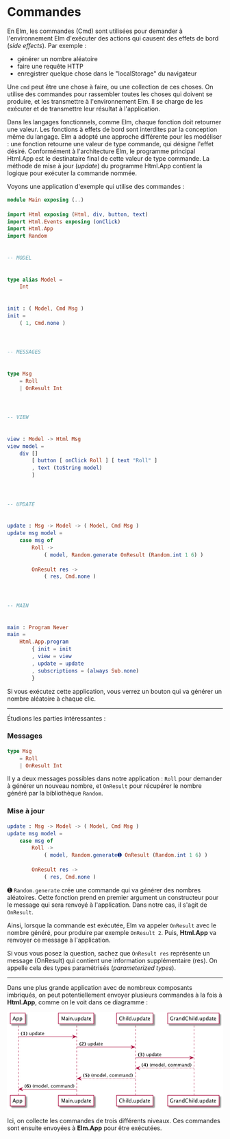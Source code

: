 # Commandes

En Elm, les commandes (Cmd) sont utilisées pour demander à l'environnement Elm d'exécuter des actions qui causent des effets de bord (*side effects*). Par exemple :

- générer un nombre aléatoire
- faire une requête HTTP
- enregistrer quelque chose dans le "localStorage" du navigateur

Une `cmd` peut être une chose à faire, ou une collection de ces choses. On utilise des commandes pour rassembler toutes les choses qui doivent se produire, et les transmettre à l'environnement Elm. Il se charge de les exécuter et de transmettre leur résultat à l'application.

Dans les langages fonctionnels, comme Elm, chaque fonction doit retourner une valeur. Les fonctions à effets de bord sont interdites par la conception même du langage.
Elm a adopté une approche différente pour les modéliser : une fonction retourne une valeur de type commande, qui désigne l'effet désiré.
Conformément à l'architecture Elm, le programme principal Html.App est le destinataire final de cette valeur de type commande. La méthode de mise à jour (*update*) du programme Html.App contient la logique pour exécuter la commande nommée.

Voyons une application d'exemple qui utilise des commandes :

```elm
module Main exposing (..)

import Html exposing (Html, div, button, text)
import Html.Events exposing (onClick)
import Html.App
import Random


-- MODEL


type alias Model =
    Int


init : ( Model, Cmd Msg )
init =
    ( 1, Cmd.none )



-- MESSAGES


type Msg
    = Roll
    | OnResult Int



-- VIEW


view : Model -> Html Msg
view model =
    div []
        [ button [ onClick Roll ] [ text "Roll" ]
        , text (toString model)
        ]



-- UPDATE


update : Msg -> Model -> ( Model, Cmd Msg )
update msg model =
    case msg of
        Roll ->
            ( model, Random.generate OnResult (Random.int 1 6) )

        OnResult res ->
            ( res, Cmd.none )



-- MAIN


main : Program Never
main =
    Html.App.program
        { init = init
        , view = view
        , update = update
        , subscriptions = (always Sub.none)
        }
```

Si vous exécutez cette application, vous verrez un bouton qui va générer un nombre aléatoire à chaque clic.

---

Étudions les parties intéressantes :


### Messages

```elm
type Msg
    = Roll
    | OnResult Int
```

Il y a deux messages possibles dans notre application : `Roll` pour demander à générer un nouveau nombre, et `OnResult` pour récupérer le nombre généré par la bibliothèque `Random`.

### Mise à jour

```elm
update : Msg -> Model -> ( Model, Cmd Msg )
update msg model =
    case msg of
        Roll ->
            ( model, Random.generate➊ OnResult (Random.int 1 6) )

        OnResult res ->
            ( res, Cmd.none )
```

➊ `Random.generate` crée une commande qui va générer des nombres aléatoires. Cette fonction prend en premier argument un constructeur pour le message qui sera renvoyé à l'application. Dans notre cas, il s'agit de `OnResult`.

Ainsi, lorsque la commande est exécutée, Elm va appeler `OnResult` avec le nombre généré, pour produire par exemple `OnResult 2`. Puis, __Html.App__ va renvoyer ce message à l'application.

Si vous vous posez la question, sachez que `OnResult res` représente un message (OnResult) qui contient une information supplémentaire (res). On appelle cela des types paramétrisés (*parameterized types*).

---

Dans une plus grande application avec de nombreux composants imbriqués, on peut potentiellement envoyer plusieurs commandes à la fois à __Html.App__, comme on le voit dans ce diagramme :

![Flow](02-commands.png)

Ici, on collecte les commandes de trois différents niveaux. Ces commandes sont ensuite envoyées à __Elm.App__ pour être exécutées.
